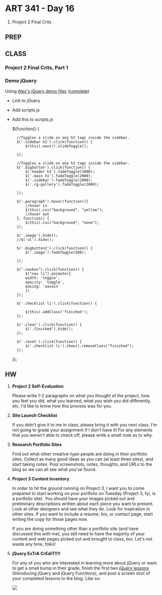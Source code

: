 ART 341 - Day 16
=======================================

1. Project 2 Final Crits


PREP
---------------------------------------



CLASS
---------------------------------------

### Project 2 Final Crits, Part 1

### Demo jQuery

Using [Alex's jQuery demo files](http://teaching.thomhines.com/resources/2_col_html_template_empty.zip) ([complete](http://teaching.thomhines.com/resources/2_col_html_template.zip))

- Link to jQuery
- Add scripts.js
- Add this to scripts.js

	$(function() {
	
		//Toggles a slide on any h2 tags inside the sidebar.
		$('.sidebar h2').click(function() {
			$(this).next().slideToggle();
			
		});
		
		//Toggles a slide on any h2 tags inside the sidebar.
		$('.bigbutton').click(function() {
			$('header h1').fadeToggle(2000);
			$('.main h1').fadeToggle(2000);
			$('.sidebar').fadeToggle(2000);
			$('.rg-gallery').fadeToggle(2000);
			
		});
		
		$('.paragraph').hover(function(){
			//hover in
			$(this).css("background", "yellow");
			//hover out
		}, function() {
			$(this).css("background", "none");
		});
		
		$('.image').hide();
		//$('ul').hide();
		
		$('.bigbutton2').click(function() {
			$('.image').fadeToggle(500);
			
		});
		
		$(".navbox").click(function() {
			$("nav li").animate({
			width: 'toggle',
			opacity: 'toggle',
			easing: 'easein'
			})
		});
		
		$('.checklist li').click(function() {
		
			$(this).addClass('finished');
		});
		
		$('.clear').click(function() {
			$('.finished').hide();
		});
		
		$('.reset').click(function() {
			$('.checklist li').show().removeClass("finished");
		});
	
	});



HW
---------------------------------------

1. **Project 2 Self-Evaluation**

	Please write 1-2 paragraphs on what you thought of the project, how you feel you did, what you learned, what you wish you did differently, etc. I'd like to know how this process was for you. 

2. **Site Launch Checklist**

	If you didn't give it to me in class, please bring it with you next class. I'm not going to grade your assignment if I don't have it! For any elements that you weren't able to check off, please write a small note as to why.


3. **Research Portfolio Sites**

	Find out what other creative-type people are doing in their portfolio sites. Collect as many good ideas as you can (at least three sites), and start taking notes. Post screenshots, notes, thoughts, and URLs to the blog so we can all see what you've found.
	

4. **Project 3 Content Inventory**

	In order to hit the ground running on Project 3, I want you to come prepared to start working on your portfolio on Tuesday (Project 3, fyi, is a portfolio site). You should have your images picked out and preliminary descriptions written about each piece you want to present. Look at other designers and see what they do. Look for inspiration in other sites. If you want to include a resume, bio, or contact page, start writing the copy for those pages now. 

	If you are doing something other than a portfolio site (and have discussed this with me), you still need to have the majority of your content and web pages picked out and brought to class, too. Let's not waste any time, folks!
	
	
5. **jQuery ExTrA CrEdiT!!!!**

	For any of you who are interested in learning more about jQuery or want to get a small bump in their grade, finish the first two [jQuery lessons](http://www.codecademy.com/tracks/jquery) (Introducing jQuery and jQuery Functions), and post a screen shot of your completed lessons to the blog. Like so:
	
	<img src="http://teaching.thomhines.com/resources/Codecademy%20Example.png">